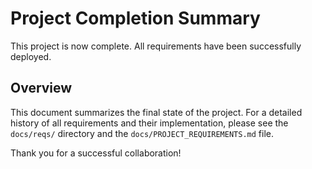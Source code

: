 
# Project Completion Summary

This project is now complete. All requirements have been successfully deployed.

## Overview

This document summarizes the final state of the project. For a detailed history of all requirements and their implementation, please see the `docs/reqs/` directory and the `docs/PROJECT_REQUIREMENTS.md` file.

Thank you for a successful collaboration!
